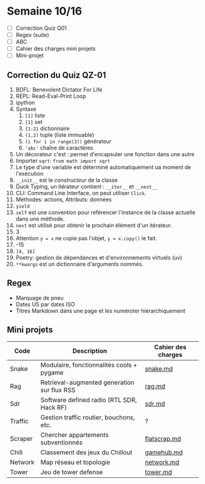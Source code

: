 # Semaine 10/16

- [ ] Correction Quiz Q01
- [ ] Regex (suite)
- [ ] ABC
- [ ] Cahier des charges mini projets
- [ ] Mini-projet

## Correction du Quiz QZ-01

1. BDFL: Benevolent Dictator For Life
2. REPL: Read-Eval-Print Loop
3. ipython
4. Syntaxe
   1. `[1]` liste
   2. `{1}` set
   3. `{1:2}` dictionnaire
   4. `(1,2)` tuple (liste immuable)
   5. `(i for i in range(3))` générateur   
   6. `'abc'` chaîne de caractères
5. Un décorateur c'est : permet d'encapsuler une fonction dans une autre
6. Importer `sqrt`: `from math import sqrt`
7. Le type d'une variable est déterminé automatiquement ua moment de l'exécution
8. `__init__` est le *constructeur* de la classe
9. Duck Typing, un itérateur contient : `__iter__` et `__next__`
10. CLI: Command Line Interface, on peut utiliser `Click`.
11. Méthodes: actions, Attributs: données
12. `yield`
13. `self` est une convention pour référencer l'instance de la classe actuelle dans une méthode.
14. `next` est utilisé pour obtenir le prochain élément d'un itérateur.
15. 3
16. Attention `y = x` ne copie pas l'objet, `y = x.copy()` le fait.
17. -15
18. `[4, 16]`
19. Poetry: gestion de dépendances et d'environnements virtuels (uv)
20. `**kwargs` est un dictionnaire d'arguments nommés.

## Regex

- Marquage de pneu
- Dates US par dates ISO
- Titres Markdown dans une page et les numéroter hiérarchiquement

## Mini projets

| Code    | Description                                 | Cahier des charges           |
| ------- | ------------------------------------------- | ---------------------------- |
| Snake   | Modulaire, fonctionnalités cools + pygame   | [snake.md](snakito.md)       |
| Rag     | Retrieval-augmented generation sur flux RSS | [rag.md](rag.md)             |
| Sdr     | Software defined radio (RTL SDR, Hack RF)   | [sdr.md](sdr.md)             |
| Traffic | Gestion traffic routier, bouchons, etc.     | ?                            |
| Scraper | Chercher appartements subventionnés         | [flatscrap.md](flatscrap.md) |
| Chill   | Classement des jeux du Chillout             | [gamehub.md](gamehub.md)     |
| Network | Map réseau et topologie                     | [network.md](network.md)     |
| Tower   | Jeu de tower defense                        | [tower.md](tower.md)         |
